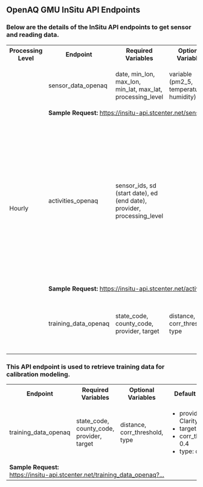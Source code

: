 ## OpenAQ GMU InSitu API Endpoints

### Below are the details of the InSitu API endpoints to get sensor and reading data.
<table>
  <tr>
    <th>Processing Level</th>
    <th>Endpoint</th>
    <th>Required Variables</th>
    <th>Optional Variables</th>
    <th>Default Values</th>
    <th>Constraints</th>
  </tr>

  <tr>
    <td rowspan="5">Hourly</td>
    <td>sensor_data_openaq</td>
    <td>date, min_lon, max_lon, min_lat, max_lat, processing_level</td>
    <td>variable (pm2_5, temperature, humidity)</td>
    <td>
      <ul>
        <li>variable: pm2_5</li>
        <li>provider: Clarity</li>
      </ul>
    </td>
    <td>No specific constraints</td>
  </tr>

  <tr>
    <td colspan="5"><strong>Sample Request:</strong> 
      <a href="https://insitu-api.stcenter.net/sensor_data_openaq?date=2024-01-12&variable=pm2_5&min_lon=-123.0&max_lon=-122.0&min_lat=37.0&max_lat=38.0&provider=Clarity&processing_level=hourly" target="_blank">
        https://insitu-api.stcenter.net/sensor_data_openaq?...
      </a>
    </td>
  </tr>

  <tr>
    <td>activities_openaq</td>
    <td>sensor_ids, sd (start date), ed (end date), provider, processing_level</td>
    <td></td>
    <td></td>
    <td>      
      <ul>
          <li>Maximum of 500 sensors allowed per request.</li>
          <li>An end date is mandatory for each request.</li>
          <li>The time span between the start date and end date must not exceed 7 days.</li>
      </ul></td>
  </tr>
    <tr>
    <td colspan="5"><strong>Sample Request:</strong>
      <a href="https://insitu-api.stcenter.net/activities_openaq?sd=2024-01-12&ed=2024-01-13&sensor_ids=2001417,4448663,2001466,2001397&provider=Clarity&processing_level=hourly" target="_blank">
        https://insitu-api.stcenter.net/activities_openaq?sd=2024-01-12....
      </a>
    </td>
  </tr>

   <tr>
    <td>training_data_openaq</td>
    <td>state_code, county_code, provider, target</td>
    <td>distance, corr_threshold, type</td>
    <td>
      <ul>
        <li>provider: Clarity</li>
        <li>target: Airnow</li>
        <li>corr_threshold: 0.4</li>
        <li>type: csv</li>
      </ul>
    </td>
    <td>No specific constraints</td>
  </tr>

</table>

### This API endpoint is used to retrieve training data for calibration modeling.
<table>
  <tr>
    <th>Endpoint</th>
    <th>Required Variables</th>
    <th>Optional Variables</th>
    <th>Default Values</th>
    <th>Constraints</th>
  </tr>

  <tr>
    <td>training_data_openaq</td>
    <td>state_code, county_code, provider, target</td>
    <td>distance, corr_threshold, type</td>
    <td>
      <ul>
        <li>provider: Clarity</li>
        <li>target: Airnow</li>
        <li>corr_threshold: 0.4</li>
        <li>type: csv</li>
      </ul>
    </td>
    <td>No specific constraints</td>
  </tr>

  <tr>
    <td colspan="5"><strong>Sample Request:</strong><br>
      <a href="https://insitu-api.stcenter.net/training_data_openaq?state_code=06&county_code=001&distance=5000&type=csv&provider=Clarity&corr_threshold=0.4&target=Airnow" target="_blank">
        https://insitu-api.stcenter.net/training_data_openaq?...
      </a>
    </td>
  </tr>
</table>


